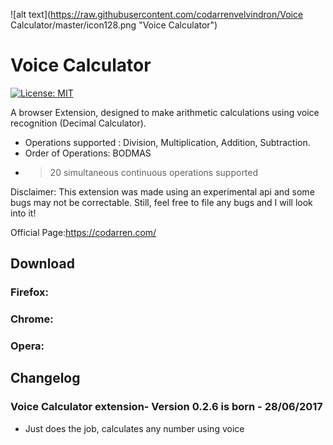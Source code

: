 ![alt text](https://raw.githubusercontent.com/codarrenvelvindron/Voice Calculator/master/icon128.png "Voice Calculator")
# Voice Calculator
[![License: MIT](https://img.shields.io/badge/License-MIT-yellow.svg)](https://opensource.org/licenses/MIT)

A browser Extension, designed to make arithmetic calculations using voice recognition (Decimal Calculator).
- Operations supported : Division, Multiplication, Addition, Subtraction.
- Order of Operations: BODMAS 
- >20 simultaneous continuous operations supported

Disclaimer:
This extension was made using an experimental api and some bugs may not be correctable.
Still, feel free to file any bugs and I will look into it!

Official Page:https://codarren.com/

## Download
### Firefox: 
### Chrome: 
### Opera: 

## Changelog

### Voice Calculator extension- Version 0.2.6 is born - 28/06/2017
* Just does the job, calculates any number using voice
